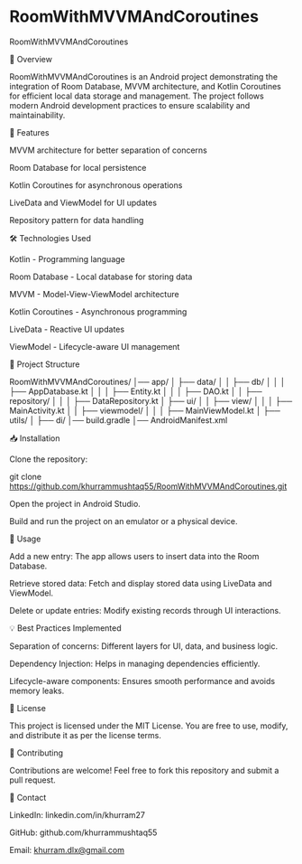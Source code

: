 # RoomWithMVVMAndCoroutines
RoomWithMVVMAndCoroutines

📌 Overview

RoomWithMVVMAndCoroutines is an Android project demonstrating the integration of Room Database, MVVM architecture, and Kotlin Coroutines for efficient local data storage and management. The project follows modern Android development practices to ensure scalability and maintainability.

🚀 Features

MVVM architecture for better separation of concerns

Room Database for local persistence

Kotlin Coroutines for asynchronous operations

LiveData and ViewModel for UI updates

Repository pattern for data handling

🛠️ Technologies Used

Kotlin - Programming language

Room Database - Local database for storing data

MVVM - Model-View-ViewModel architecture

Kotlin Coroutines - Asynchronous programming

LiveData - Reactive UI updates

ViewModel - Lifecycle-aware UI management

📂 Project Structure

RoomWithMVVMAndCoroutines/
│── app/
│   ├── data/
│   │   ├── db/
│   │   │   ├── AppDatabase.kt
│   │   │   ├── Entity.kt
│   │   │   ├── DAO.kt
│   │   ├── repository/
│   │   │   ├── DataRepository.kt
│   ├── ui/
│   │   ├── view/
│   │   │   ├── MainActivity.kt
│   │   ├── viewmodel/
│   │   │   ├── MainViewModel.kt
│   ├── utils/
│   ├── di/
│── build.gradle
│── AndroidManifest.xml

📥 Installation

Clone the repository:

git clone https://github.com/khurrammushtaq55/RoomWithMVVMAndCoroutines.git

Open the project in Android Studio.

Build and run the project on an emulator or a physical device.

📖 Usage

Add a new entry: The app allows users to insert data into the Room Database.

Retrieve stored data: Fetch and display stored data using LiveData and ViewModel.

Delete or update entries: Modify existing records through UI interactions.

💡 Best Practices Implemented

Separation of concerns: Different layers for UI, data, and business logic.

Dependency Injection: Helps in managing dependencies efficiently.

Lifecycle-aware components: Ensures smooth performance and avoids memory leaks.

📜 License

This project is licensed under the MIT License. You are free to use, modify, and distribute it as per the license terms.

🤝 Contributing

Contributions are welcome! Feel free to fork this repository and submit a pull request.

📧 Contact

LinkedIn: linkedin.com/in/khurram27

GitHub: github.com/khurrammushtaq55

Email: khurram.dlx@gmail.com
